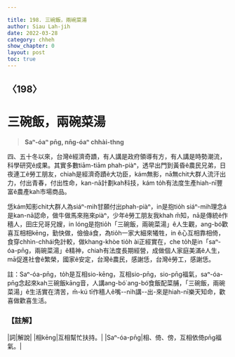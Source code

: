 ```yaml
---

title: 198. 三碗飯，兩碗菜湯
author: Siau Lah-jih
date: 2022-03-28
category: chheh
show_chapter: 0
layout: post
toc: true
---
```

  
## 〈198〉
# 三碗飯，兩碗菜湯
>**Saⁿ-óaⁿ pn̄g, nn̄g-óaⁿ chhài-thng**

四、五十冬以來，台灣ê經濟奇蹟，有人講是政府領導有方，有人講是時勢潮流，科學研究ê成果。其實多數tiām-tiām phah-piàⁿ，透早出門到黃昏ê農民兄弟，日夜連工ê勞工朋友，chiah是經濟奇蹟ê大功臣，kám無影，nā無chit大群人流汗出力，付出青春，付出性命，kan-nā計劃kah科技，kám to̍h有法度生產hiah-nī豐富ê農產kah市場商品。

恁kám知影chit大群人為siáⁿ-mih甘願付出phah-piàⁿ，in是抱tio̍h siáⁿ-mih理念á是kan-nā認命，做牛做馬來拖來piàⁿ，少年ê勞工朋友我khah m̄知，nā是傳統ê作穡人，田庄兄哥兄嫂，in lóng是抱tio̍h「三碗飯，兩碗菜湯」ê人生觀，ang-bó͘歡喜互相相kēng，勤快做，儉儉á食，為tio̍h一家大細來犧牲，in ê心互相靠相倚，食穿chhìn-chhái免計較，做khang-khòe tio̍h ài正經實在，che to̍h是in「saⁿ-óa-pn̄g，兩碗菜湯」ê精神，chiah有法度長期經營，成做個人家庭美滿ê人生，mā促進社會ê繁榮，國家ê安定，台灣ê農民，感謝恁，台灣ê勞工，感謝恁。

註：Saⁿ-óa-pn̄g，to̍h是互相sio-kēng，互相sio-pn̄g，sio-pn̄g福氣，saⁿ-óa-pn̄g念起來kah三碗飯kāng音，人講ang-bó͘ ang-bó͘食飯配菜脯，「三碗飯，兩碗菜湯」ê生活實在清苦，m̄-kú tī作穡人ê嘴--ni̍h講--出-來是hiah-nī樂天知命，歡喜做歡喜生活。


### 【註解】

|詞|解說|
|相kēng|互相幫忙扶持。|
|Saⁿ-óa-pn̄g|相、倚、傍，互相依倚pn̄g福氣。|

